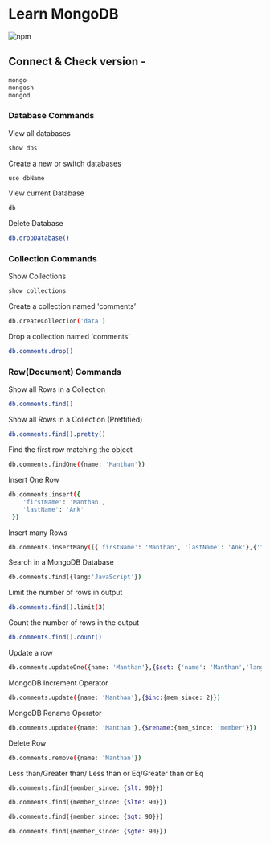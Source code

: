 # Learn MongoDB

![npm](https://img.shields.io/npm/dw/learn-mongodb)

## Connect & Check version -

```bash
mongo
mongosh
mongod
```

### **Database Commands**

View all databases

```bash
show dbs
```

Create a new or switch databases

```bash
use dbName
```

View current Database

```bash
db
```

Delete Database

```bash
db.dropDatabase()
```

### **Collection Commands**

Show Collections

```bash
show collections
```

Create a collection named 'comments’

```bash
db.createCollection('data')
```

Drop a collection named 'comments’

```bash
db.comments.drop()
```

### **Row(Document) Commands**

Show all Rows in a Collection

```bash
db.comments.find()
```

Show all Rows in a Collection (Prettified)

```bash
db.comments.find().pretty()
```

Find the first row matching the object

```bash
db.comments.findOne({name: 'Manthan'})
```

Insert One Row

```bash
db.comments.insert({
    'firstName': 'Manthan',
    'lastName': 'Ank'
 })
```

Insert many Rows

```bash
db.comments.insertMany([{'firstName': 'Manthan', 'lastName': 'Ank'},{'firstName': 'Gagan','lastName': 'BA'}])
```

Search in a MongoDB Database

```bash
db.comments.find({lang:'JavaScript'})
```

Limit the number of rows in output

```bash
db.comments.find().limit(3)
```

Count the number of rows in the output

```bash
db.comments.find().count()
```

Update a row

```bash
db.comments.updateOne({name: 'Manthan'},{$set: {'name': 'Manthan','lang': 'JavaScript','mem_since': 1}},{upsert: true})
```

MongoDB Increment Operator

```bash
db.comments.update({name: 'Manthan'},{$inc:{mem_since: 2}})
```

MongoDB Rename Operator

```bash
db.comments.update({name: 'Manthan'},{$rename:{mem_since: 'member'}})
```

Delete Row

```bash
db.comments.remove({name: 'Manthan'})
```

Less than/Greater than/ Less than or Eq/Greater than or Eq

```bash
db.comments.find({member_since: {$lt: 90}})

```

```bash
db.comments.find({member_since: {$lte: 90}})
```

```bash
db.comments.find({member_since: {$gt: 90}})
```

```bash
db.comments.find({member_since: {$gte: 90}})
```
